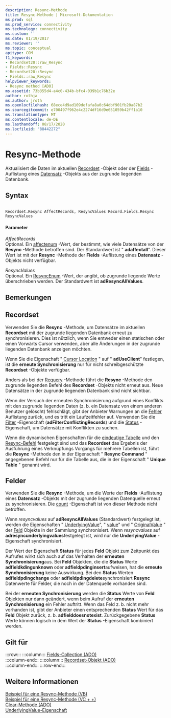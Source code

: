 ```yaml
---
description: Resync-Methode
title: Resync-Methode | Microsoft-Dokumentation
ms.prod: sql
ms.prod_service: connectivity
ms.technology: connectivity
ms.custom: ''
ms.date: 01/19/2017
ms.reviewer: ''
ms.topic: conceptual
apitype: COM
f1_keywords:
- Recordset20::raw_Resync
- Fields::Resync
- Recordset20::Resync
- Fields::raw_Resync
helpviewer_keywords:
- Resync method [ADO]
ms.assetid: 73b355d4-a4c0-434b-bfc4-039b1c76b32e
author: rothja
ms.author: jroth
ms.openlocfilehash: 68ece4d9ad109defafa8a0c64dbf901fb20a87b2
ms.sourcegitcommit: e700497f962e4c2274df16d9e651059b42ff1a10
ms.translationtype: MT
ms.contentlocale: de-DE
ms.lasthandoff: 08/17/2020
ms.locfileid: "88442272"
---
```

# <a name="resync-method"></a>Resync-Methode
Aktualisiert die Daten im aktuellen [Recordset](../../../ado/reference/ado-api/recordset-object-ado.md) -Objekt oder der [Fields](../../../ado/reference/ado-api/fields-collection-ado.md) -Auflistung eines [Datensatz](../../../ado/reference/ado-api/record-object-ado.md) -Objekts aus der zugrunde liegenden Datenbank.  
  
## <a name="syntax"></a>Syntax  
  
```  
  
Recordset.Resync AffectRecords, ResyncValues Record.Fields.Resync ResyncValues  
```  
  
#### <a name="parameters"></a>Parameter  
 *AffectRecords*  
 Optional. Ein [affectenum](../../../ado/reference/ado-api/affectenum.md) -Wert, der bestimmt, wie viele Datensätze von der **Resync** -Methode betroffen sind. Der Standardwert ist " **adaffectall**". Dieser Wert ist mit der **Resync** -Methode der **Fields** -Auflistung eines **Datensatz** -Objekts nicht verfügbar.  
  
 *ResyncValues*  
 Optional. Ein [ResyncEnum](../../../ado/reference/ado-api/resyncenum.md) -Wert, der angibt, ob zugrunde liegende Werte überschrieben werden. Der Standardwert ist **adResyncAllValues**.  
  
## <a name="remarks"></a>Bemerkungen  
  
## <a name="recordset"></a>Recordset  
 Verwenden Sie die **Resync** -Methode, um Datensätze im aktuellen **Recordset** mit der zugrunde liegenden Datenbank erneut zu synchronisieren. Dies ist nützlich, wenn Sie entweder einen statischen oder einen Vorwärts Cursor verwenden, aber alle Änderungen in der zugrunde liegenden Datenbank anzeigen möchten.  
  
 Wenn Sie die Eigenschaft " [Cursor Location](../../../ado/reference/ado-api/cursorlocation-property-ado.md) " auf " **adUseClient**" festlegen, ist die **erneute Synchronisierung** nur für nicht schreibgeschützte **Recordset** -Objekte verfügbar.  
  
 Anders als bei der [Requery](../../../ado/reference/ado-api/requery-method.md) -Methode führt die **Resync** -Methode den zugrunde liegenden Befehl des **Recordset** -Objekts nicht erneut aus. Neue Datensätze in der zugrunde liegenden Datenbank sind nicht sichtbar.  
  
 Wenn der Versuch der erneuten Synchronisierung aufgrund eines Konflikts mit den zugrunde liegenden Daten (z. b. ein Datensatz von einem anderen Benutzer gelöscht) fehlschlägt, gibt der Anbieter Warnungen an die [Fehler](../../../ado/reference/ado-api/errors-collection-ado.md) Auflistung zurück, und es tritt ein Laufzeitfehler auf. Verwenden Sie die [Filter](../../../ado/reference/ado-api/filter-property.md) -Eigenschaft (**adFilterConflictingRecords**) und die [Status](../../../ado/reference/ado-api/status-property-ado-recordset.md) -Eigenschaft, um Datensätze mit Konflikten zu suchen.  
  
 Wenn die dynamischen Eigenschaften für die [eindeutige Tabelle](../../../ado/reference/ado-api/unique-table-unique-schema-unique-catalog-properties-dynamic-ado.md) und den [Resync-Befehl](../../../ado/reference/ado-api/resync-command-property-dynamic-ado.md) festgelegt sind und das **Recordset** das Ergebnis der Ausführung eines Verknüpfungs Vorgangs für mehrere Tabellen ist, führt die **Resync** -Methode den in der Eigenschaft " **Resync Command** " angegebenen Befehl nur für die Tabelle aus, die in der Eigenschaft " **Unique Table** " genannt wird.  
  
## <a name="fields"></a>Felder  
 Verwenden Sie die **Resync** -Methode, um die Werte der **Fields** -Auflistung eines **Datensatz** -Objekts mit der zugrunde liegenden Datenquelle erneut zu synchronisieren. Die [count](../../../ado/reference/ado-api/count-property-ado.md) -Eigenschaft ist von dieser Methode nicht betroffen.  
  
 Wenn *resyncvalues* auf **adResyncAllValues** (Standardwert) festgelegt ist, werden die Eigenschaften " [UnderlyingValue](../../../ado/reference/ado-api/underlyingvalue-property.md)", " [value](../../../ado/reference/ado-api/value-property-ado.md)" und " [OriginalValue](../../../ado/reference/ado-api/originalvalue-property-ado.md) " der [Feld](../../../ado/reference/ado-api/field-object.md) Objekte in der Sammlung synchronisiert. Wenn *resyncvalues* auf **adresyncunderlyingvalues**festgelegt ist, wird nur die **UnderlyingValue** -Eigenschaft synchronisiert.  
  
 Der Wert der Eigenschaft **Status** für jedes **Feld** Objekt zum Zeitpunkt des Aufrufes wirkt sich auch auf das Verhalten der **erneuten Synchronisierung**aus. Bei **Feld** Objekten, die die **Status** Werte **adfieldkdingunknown** oder **adfieldpdinginsert**aufweisen, hat die **erneute Synchronisierung** keine Auswirkung. Bei den **Status** Werten **adfieldpdingchange** oder **adfieldpdingdelete**synchronisiert **Resync** Datenwerte für Felder, die noch in der Datenquelle vorhanden sind.  
  
 Bei der **erneuten Synchronisierung** werden die **Status** Werte von **Feld** Objekten nur dann geändert, wenn beim Aufruf der **erneuten Synchronisierung** ein Fehler auftritt. Wenn das Feld z. b. nicht mehr vorhanden ist, gibt der Anbieter einen entsprechenden **Status** Wert für das **Feld** Objekt zurück, z. b. **adfielddoesnotexist**. Zurückgegebene **Status** Werte können logisch in dem Wert der **Status** -Eigenschaft kombiniert werden.  
  
## <a name="applies-to"></a>Gilt für  

:::row:::
    :::column:::
        [Fields-Collection (ADO)](../../../ado/reference/ado-api/fields-collection-ado.md)  
    :::column-end:::
    :::column:::
        [Recordset-Objekt (ADO)](../../../ado/reference/ado-api/recordset-object-ado.md)  
    :::column-end:::
:::row-end:::

## <a name="see-also"></a>Weitere Informationen  
 [Beispiel für eine Resync-Methode (VB)](../../../ado/reference/ado-api/resync-method-example-vb.md)   
 [Beispiel für eine Resync-Methode (VC + +)](../../../ado/reference/ado-api/resync-method-example-vc.md)   
 [Clear-Methode (ADO)](../../../ado/reference/ado-api/clear-method-ado.md)   
 [UnderlyingValue-Eigenschaft](../../../ado/reference/ado-api/underlyingvalue-property.md)

